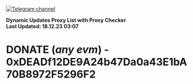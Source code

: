 [![Telegram channel](https://img.shields.io/endpoint?url=https://runkit.io/damiankrawczyk/telegram-badge/branches/master?url=https://t.me/n4z4v0d)](https://t.me/n4z4v0d) 

**Dynamic Updates Proxy List with Proxy Checker**  
**Last Updated: 18.12.23 03:07**

# DONATE (_any evm_) - 0xDEADf12DE9A24b47Da0a43E1bA70B8972F5296F2
